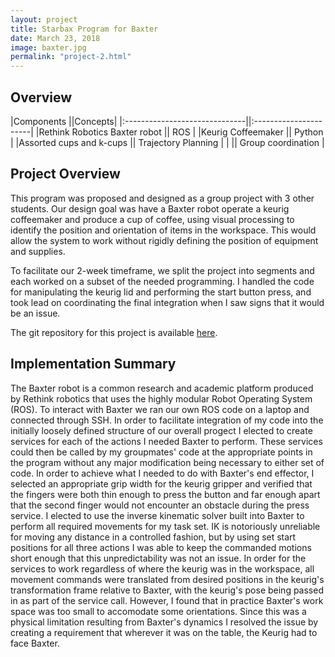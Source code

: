 ```yaml
---
layout: project
title: Starbax Program for Baxter
date: March 23, 2018
image: baxter.jpg
permalink: "project-2.html"
---
```


## Overview

|Components                     ||Concepts|
|:------------------------------||:----------------------|
|Rethink Robotics Baxter robot  || ROS                   |
|Keurig Coffeemaker             || Python                |
|Assorted cups and k-cups       || Trajectory Planning   |
|                               || Group coordination    |



<!--
Todo:
    Add image:
    Get this project working on my station and collect images
    Get video of my section of the project working. I know can use and rely on it.  
    Add details section?
-->


## Project Overview
This program was proposed and designed as a group project with 3 other students. Our design goal was have a Baxter robot operate a keurig coffeemaker and produce a cup of coffee, using visual processing to identify the position and orientation of items in the workspace. This would allow the system to work without rigidly defining the position of equipment and supplies.

To facilitate our 2-week timeframe, we split the project into segments and each worked on a subset of the needed programming. I handled the code for manipulating the keurig lid and performing the start button press, and took lead on coordinating the final integration when I saw signs that it would be an issue.


The git repository for this project is available [here](https://github.com/Laurenhut/ME495-final-project).

## Implementation Summary
The Baxter robot is a common research and academic platform produced by Rethink robotics that uses the highly modular Robot Operating System (ROS). To interact with Baxter we ran our own ROS code on a laptop and connected through SSH.
In order to facilitate integration of my code into the initially loosely defined structure of our overall progect I elected to create services for each of the actions I needed Baxter to perform. These services could then be called by my groupmates' code at the appropriate points in the program without any major modification being necessary to either set of code.
In order to achieve what I needed to do with Baxter's end effector, I selected an appropriate grip width for the keurig gripper and verified that the fingers were both thin enough to press the button and far enough apart that the second finger would not encounter an obstacle during the press service.
I elected to use the inverse kinematic solver built into Baxter to perform all required movements for my task set. IK is notoriously unreliable for moving any distance in a controlled fashion, but by using set start positions for all three actions I was able to keep the commanded motions short enough that this unpredictability was not an issue.
In order for the services to work regardless of where the keurig was in the workspace, all movement commands were translated from desired positions in the keurig's transformation frame relative to Baxter, with the keurig's pose being passed in as part of the service call. However, I found that in practice Baxter's work space was too small to accomodate some orientations. Since this was a physical limitation resulting from Baxter's dynamics I resolved the issue by creating a requirement that wherever it was on the table, the Keurig had to face Baxter.
